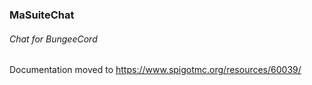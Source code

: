 ### MaSuiteChat
###### Chat for BungeeCord

Documentation moved to https://www.spigotmc.org/resources/60039/

